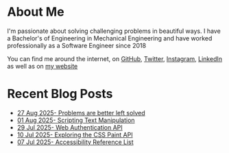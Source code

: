 # About Me

I'm passionate about solving challenging problems in beautiful ways. I have a Bachelor's of Engineering in Mechanical Engineering and have worked professionally as a Software Engineer since 2018

You can find me around the internet, on [GitHub](https://github.com/nabeelvalley), [Twitter](https://twitter.com/not_nabeel/), [Instagram](https://www.instagram.com/nabeelvalley/), [LinkedIn](https://za.linkedin.com/in/nabeelvalley) as well as on [my website](https://nabeelvalley.co.za/)

# Recent Blog Posts
<!-- BLOG-POST-LIST:START -->
- [27 Aug 2025- Problems are better left solved](https://nabeelvalley.co.za/blog/2025/27-08/problems-are-better-left-solved/)
- [01 Aug 2025- Scripting Text Manipulation](https://nabeelvalley.co.za/blog/2025/01-08/scripting-text-manipulation/)
- [29 Jul 2025- Web Authentication API](https://nabeelvalley.co.za/blog/2025/29-07/web-authentication-api/)
- [10 Jul 2025- Exploring the CSS Paint API](https://nabeelvalley.co.za/blog/2025/10-07/css-houdini-paint-api/)
- [07 Jul 2025- Accessibility Reference List](https://nabeelvalley.co.za/blog/2025/07-07/accessibility-tools/)<!-- BLOG-POST-LIST:END -->
